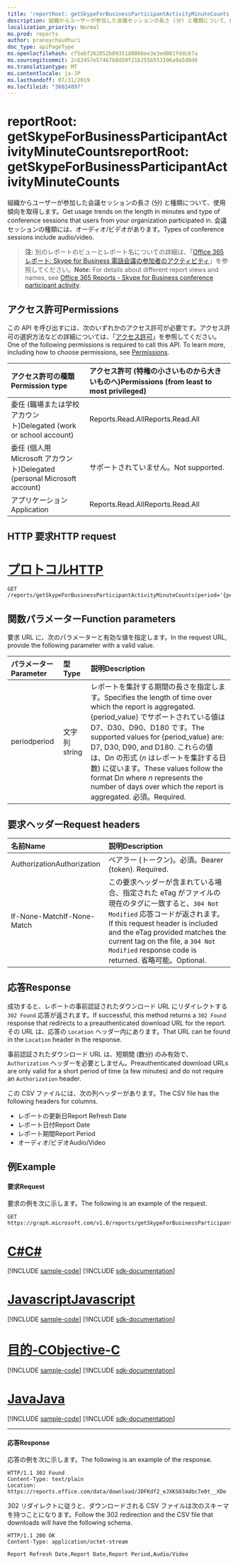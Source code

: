 ```yaml
---
title: 'reportRoot: getSkypeForBusinessParticipantActivityMinuteCounts'
description: 組織からユーザーが参加した会議セッションの長さ (分) と種類について、使用傾向を取得します。 会議セッションの種類には、オーディオ/ビデオがあります。
localization_priority: Normal
ms.prod: reports
author: pranoychaudhuri
doc_type: apiPageType
ms.openlocfilehash: cf5ebf262052b09351d8866ee3e3ed081fddc67a
ms.sourcegitcommit: 2c62457e57467b8d50f21b255b553106a9a5d8d6
ms.translationtype: MT
ms.contentlocale: ja-JP
ms.lasthandoff: 07/31/2019
ms.locfileid: "36024897"
---
```

# <a name="reportroot-getskypeforbusinessparticipantactivityminutecounts"></a><span data-ttu-id="e102c-104">reportRoot: getSkypeForBusinessParticipantActivityMinuteCounts</span><span class="sxs-lookup"><span data-stu-id="e102c-104">reportRoot: getSkypeForBusinessParticipantActivityMinuteCounts</span></span>

<span data-ttu-id="e102c-105">組織からユーザーが参加した会議セッションの長さ (分) と種類について、使用傾向を取得します。</span><span class="sxs-lookup"><span data-stu-id="e102c-105">Get usage trends on the length in minutes and type of conference sessions that users from your organization participated in.</span></span> <span data-ttu-id="e102c-106">会議セッションの種類には、オーディオ/ビデオがあります。</span><span class="sxs-lookup"><span data-stu-id="e102c-106">Types of conference sessions include audio/video.</span></span>

> <span data-ttu-id="e102c-107">**注:** 別のレポートのビューとレポート名についての詳細は、「[Office 365 レポート: Skype for Business 電話会議の参加者のアクティビティ](https://support.office.com/client/Skype-for-Business-Online-conference-participant-activity-c3c89995-65dd-4715-9e38-bb244c742c6b)」を参照してください。</span><span class="sxs-lookup"><span data-stu-id="e102c-107">**Note:** For details about different report views and names, see [Office 365 Reports - Skype for Business conference participant activity](https://support.office.com/client/Skype-for-Business-Online-conference-participant-activity-c3c89995-65dd-4715-9e38-bb244c742c6b).</span></span>

## <a name="permissions"></a><span data-ttu-id="e102c-108">アクセス許可</span><span class="sxs-lookup"><span data-stu-id="e102c-108">Permissions</span></span>

<span data-ttu-id="e102c-p103">この API を呼び出すには、次のいずれかのアクセス許可が必要です。アクセス許可の選択方法などの詳細については、「[アクセス許可](/graph/permissions-reference)」を参照してください。</span><span class="sxs-lookup"><span data-stu-id="e102c-p103">One of the following permissions is required to call this API. To learn more, including how to choose permissions, see [Permissions](/graph/permissions-reference).</span></span>

| <span data-ttu-id="e102c-111">アクセス許可の種類</span><span class="sxs-lookup"><span data-stu-id="e102c-111">Permission type</span></span>                        | <span data-ttu-id="e102c-112">アクセス許可 (特権の小さいものから大きいものへ)</span><span class="sxs-lookup"><span data-stu-id="e102c-112">Permissions (from least to most privileged)</span></span> |
| :------------------------------------- | :--------------------------------------- |
| <span data-ttu-id="e102c-113">委任 (職場または学校アカウント)</span><span class="sxs-lookup"><span data-stu-id="e102c-113">Delegated (work or school account)</span></span>     | <span data-ttu-id="e102c-114">Reports.Read.All</span><span class="sxs-lookup"><span data-stu-id="e102c-114">Reports.Read.All</span></span>                         |
| <span data-ttu-id="e102c-115">委任 (個人用 Microsoft アカウント)</span><span class="sxs-lookup"><span data-stu-id="e102c-115">Delegated (personal Microsoft account)</span></span> | <span data-ttu-id="e102c-116">サポートされていません。</span><span class="sxs-lookup"><span data-stu-id="e102c-116">Not supported.</span></span>                           |
| <span data-ttu-id="e102c-117">アプリケーション</span><span class="sxs-lookup"><span data-stu-id="e102c-117">Application</span></span>                            | <span data-ttu-id="e102c-118">Reports.Read.All</span><span class="sxs-lookup"><span data-stu-id="e102c-118">Reports.Read.All</span></span>                         |

## <a name="http-request"></a><span data-ttu-id="e102c-119">HTTP 要求</span><span class="sxs-lookup"><span data-stu-id="e102c-119">HTTP request</span></span>


# <a name="httptabhttp"></a>[<span data-ttu-id="e102c-120">プロトコル</span><span class="sxs-lookup"><span data-stu-id="e102c-120">HTTP</span></span>](#tab/http)
<!-- { "blockType": "ignored" } --> 

```http
GET /reports/getSkypeForBusinessParticipantActivityMinuteCounts(period='{period_value}')
```

## <a name="function-parameters"></a><span data-ttu-id="e102c-121">関数パラメーター</span><span class="sxs-lookup"><span data-stu-id="e102c-121">Function parameters</span></span>

<span data-ttu-id="e102c-122">要求 URL に、次のパラメーターと有効な値を指定します。</span><span class="sxs-lookup"><span data-stu-id="e102c-122">In the request URL, provide the following parameter with a valid value.</span></span>

| <span data-ttu-id="e102c-123">パラメーター</span><span class="sxs-lookup"><span data-stu-id="e102c-123">Parameter</span></span> | <span data-ttu-id="e102c-124">型</span><span class="sxs-lookup"><span data-stu-id="e102c-124">Type</span></span>   | <span data-ttu-id="e102c-125">説明</span><span class="sxs-lookup"><span data-stu-id="e102c-125">Description</span></span>                              |
| :-------- | :----- | :--------------------------------------- |
| <span data-ttu-id="e102c-126">period</span><span class="sxs-lookup"><span data-stu-id="e102c-126">period</span></span>    | <span data-ttu-id="e102c-127">文字列</span><span class="sxs-lookup"><span data-stu-id="e102c-127">string</span></span> | <span data-ttu-id="e102c-128">レポートを集計する期間の長さを指定します。</span><span class="sxs-lookup"><span data-stu-id="e102c-128">Specifies the length of time over which the report is aggregated.</span></span> <span data-ttu-id="e102c-129">{period_value} でサポートされている値は D7、D30、D90、D180 です。</span><span class="sxs-lookup"><span data-stu-id="e102c-129">The supported values for {period_value} are: D7, D30, D90, and D180.</span></span> <span data-ttu-id="e102c-130">これらの値は、D*n* の形式 (*n* はレポートを集計する日数) に従います。</span><span class="sxs-lookup"><span data-stu-id="e102c-130">These values follow the format D*n* where *n* represents the number of days over which the report is aggregated.</span></span> <span data-ttu-id="e102c-131">必須。</span><span class="sxs-lookup"><span data-stu-id="e102c-131">Required.</span></span> |

## <a name="request-headers"></a><span data-ttu-id="e102c-132">要求ヘッダー</span><span class="sxs-lookup"><span data-stu-id="e102c-132">Request headers</span></span>

| <span data-ttu-id="e102c-133">名前</span><span class="sxs-lookup"><span data-stu-id="e102c-133">Name</span></span>          | <span data-ttu-id="e102c-134">説明</span><span class="sxs-lookup"><span data-stu-id="e102c-134">Description</span></span>                              |
| :------------ | :--------------------------------------- |
| <span data-ttu-id="e102c-135">Authorization</span><span class="sxs-lookup"><span data-stu-id="e102c-135">Authorization</span></span> | <span data-ttu-id="e102c-p105">ベアラー {トークン}。必須。</span><span class="sxs-lookup"><span data-stu-id="e102c-p105">Bearer {token}. Required.</span></span>                |
| <span data-ttu-id="e102c-138">If-None-Match</span><span class="sxs-lookup"><span data-stu-id="e102c-138">If-None-Match</span></span> | <span data-ttu-id="e102c-139">この要求ヘッダーが含まれている場合、指定された eTag がファイルの現在のタグに一致すると、`304 Not Modified` 応答コードが返されます。</span><span class="sxs-lookup"><span data-stu-id="e102c-139">If this request header is included and the eTag provided matches the current tag on the file, a `304 Not Modified` response code is returned.</span></span> <span data-ttu-id="e102c-140">省略可能。</span><span class="sxs-lookup"><span data-stu-id="e102c-140">Optional.</span></span> |

## <a name="response"></a><span data-ttu-id="e102c-141">応答</span><span class="sxs-lookup"><span data-stu-id="e102c-141">Response</span></span>

<span data-ttu-id="e102c-142">成功すると、レポートの事前認証されたダウンロード URL にリダイレクトする `302 Found` 応答が返されます。</span><span class="sxs-lookup"><span data-stu-id="e102c-142">If successful, this method returns a `302 Found` response that redirects to a preauthenticated download URL for the report.</span></span> <span data-ttu-id="e102c-143">その URL は、応答の `Location` ヘッダー内にあります。</span><span class="sxs-lookup"><span data-stu-id="e102c-143">That URL can be found in the `Location` header in the response.</span></span>

<span data-ttu-id="e102c-144">事前認証されたダウンロード URL は、短期間 (数分) のみ有効で、`Authorization` ヘッダーを必要としません。</span><span class="sxs-lookup"><span data-stu-id="e102c-144">Preauthenticated download URLs are only valid for a short period of time (a few minutes) and do not require an `Authorization` header.</span></span>

<span data-ttu-id="e102c-145">この CSV ファイルには、次の列ヘッダーがあります。</span><span class="sxs-lookup"><span data-stu-id="e102c-145">The CSV file has the following headers for columns.</span></span>

- <span data-ttu-id="e102c-146">レポートの更新日</span><span class="sxs-lookup"><span data-stu-id="e102c-146">Report Refresh Date</span></span>
- <span data-ttu-id="e102c-147">レポート日付</span><span class="sxs-lookup"><span data-stu-id="e102c-147">Report Date</span></span>
- <span data-ttu-id="e102c-148">レポート期間</span><span class="sxs-lookup"><span data-stu-id="e102c-148">Report Period</span></span>
- <span data-ttu-id="e102c-149">オーディオ/ビデオ</span><span class="sxs-lookup"><span data-stu-id="e102c-149">Audio/Video</span></span>

## <a name="example"></a><span data-ttu-id="e102c-150">例</span><span class="sxs-lookup"><span data-stu-id="e102c-150">Example</span></span>

#### <a name="request"></a><span data-ttu-id="e102c-151">要求</span><span class="sxs-lookup"><span data-stu-id="e102c-151">Request</span></span>

<span data-ttu-id="e102c-152">要求の例を次に示します。</span><span class="sxs-lookup"><span data-stu-id="e102c-152">The following is an example of the request.</span></span>

<!--{
  "blockType": "request",
  "isComposable": true,
  "name": "reportroot_getskypeforbusinessparticipantactivityminutecounts"
}-->

```http
GET https://graph.microsoft.com/v1.0/reports/getSkypeForBusinessParticipantActivityMinuteCounts(period='D7')
```
# <a name="ctabcsharp"></a>[<span data-ttu-id="e102c-153">C#</span><span class="sxs-lookup"><span data-stu-id="e102c-153">C#</span></span>](#tab/csharp)
[!INCLUDE [sample-code](../includes/snippets/csharp/reportroot-getskypeforbusinessparticipantactivityminutecounts-csharp-snippets.md)]
[!INCLUDE [sdk-documentation](../includes/snippets/snippets-sdk-documentation-link.md)]

# <a name="javascripttabjavascript"></a>[<span data-ttu-id="e102c-154">Javascript</span><span class="sxs-lookup"><span data-stu-id="e102c-154">Javascript</span></span>](#tab/javascript)
[!INCLUDE [sample-code](../includes/snippets/javascript/reportroot-getskypeforbusinessparticipantactivityminutecounts-javascript-snippets.md)]
[!INCLUDE [sdk-documentation](../includes/snippets/snippets-sdk-documentation-link.md)]

# <a name="objective-ctabobjc"></a>[<span data-ttu-id="e102c-155">目的-C</span><span class="sxs-lookup"><span data-stu-id="e102c-155">Objective-C</span></span>](#tab/objc)
[!INCLUDE [sample-code](../includes/snippets/objc/reportroot-getskypeforbusinessparticipantactivityminutecounts-objc-snippets.md)]
[!INCLUDE [sdk-documentation](../includes/snippets/snippets-sdk-documentation-link.md)]

# <a name="javatabjava"></a>[<span data-ttu-id="e102c-156">Java</span><span class="sxs-lookup"><span data-stu-id="e102c-156">Java</span></span>](#tab/java)
[!INCLUDE [sample-code](../includes/snippets/java/reportroot-getskypeforbusinessparticipantactivityminutecounts-java-snippets.md)]
[!INCLUDE [sdk-documentation](../includes/snippets/snippets-sdk-documentation-link.md)]

---


#### <a name="response"></a><span data-ttu-id="e102c-157">応答</span><span class="sxs-lookup"><span data-stu-id="e102c-157">Response</span></span>

<span data-ttu-id="e102c-158">応答の例を次に示します。</span><span class="sxs-lookup"><span data-stu-id="e102c-158">The following is an example of the response.</span></span>

<!-- {
  "blockType": "response",
  "truncated": true,
  "@odata.type": "microsoft.graph.report"
} -->

```http
HTTP/1.1 302 Found
Content-Type: text/plain
Location: https://reports.office.com/data/download/JDFKdf2_eJXKS034dbc7e0t__XDe
```

<span data-ttu-id="e102c-159">302 リダイレクトに従うと、ダウンロードされる CSV ファイルは次のスキーマを持つことになります。</span><span class="sxs-lookup"><span data-stu-id="e102c-159">Follow the 302 redirection and the CSV file that downloads will have the following schema.</span></span>

<!-- { "blockType": "ignored" } --> 

```http
HTTP/1.1 200 OK
Content-Type: application/octet-stream

Report Refresh Date,Report Date,Report Period,Audio/Video
```
<!-- uuid: 8fcb5dbc-d5aa-4681-8e31-b001d5168d79 
2015-10-25 14:57:30 UTC -->
<!-- {
  "type": "#page.annotation",
  "description": "Example",
  "keywords": "",
  "section": "documentation",
  "tocPath": "",
  "suppressions": [
  ]
}-->
